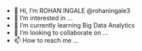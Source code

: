 - 👋 Hi, I’m ROHAN INGALE @rohaningale3
- 👀 I’m interested in ...
- 🌱 I’m currently learning Big Data Analytics
- 💞️ I’m looking to collaborate on ...
- 📫 How to reach me ...

<!---
rohaningale3/rohaningale3 is a ✨ special ✨ repository because its `README.md` (this file) appears on your GitHub profile.
You can click the Preview link to take a look at your changes.
--->
